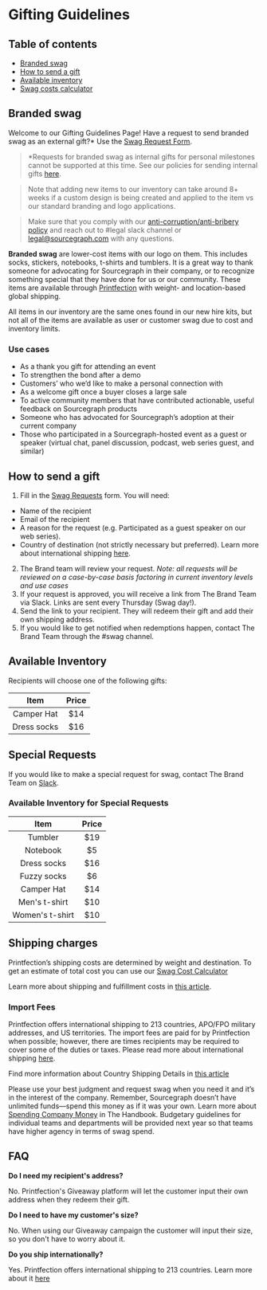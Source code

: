 # Gifting Guidelines

## Table of contents

- [Branded swag](#branded-swag)
- [How to send a gift](#how-to-send-a-gift)
- [Available inventory](#available-inventory)
- [Swag costs calculator](https://docs.google.com/spreadsheets/d/12qS2knJ75V5EXcm2Pjk9NKo7naJgMM9M_MOxAvyW-Oc/edit#gid=0)

## Branded swag

Welcome to our Gifting Guidelines Page! Have a request to send branded swag as an external gift?\* Use the [Swag Request Form](https://form.asana.com/?k=ysBKSzSA2xjRifqqEvFbJQ&d=7195383522959).

> \*Requests for branded swag as internal gifts for personal milestones cannot be supported at this time. See our policies for sending internal gifts [here](../../../benefits-pay-perks/benefits-perks/celebrate.md).

> Note that adding new items to our inventory can take around 8+ weeks if a custom design is being created and applied to the item vs our standard branding and logo applications.

> Make sure that you comply with our [anti-corruption/anti-bribery policy](../../people-ops/process/anti-corruption.md) and reach out to #legal slack channel or legal@sourcegraph.com with any questions.

**Branded swag** are lower-cost items with our logo on them. This includes socks, stickers, notebooks, t-shirts and tumblers. It is a great way to thank someone for advocating for Sourcegraph in their company, or to recognize something special that they have done for us or our community. These items are available through [Printfection](https://www.printfection.com/swag/) with weight- and location-based global shipping.

All items in our inventory are the same ones found in our new hire kits, but not all of the items are available as user or customer swag due to cost and inventory limits.

### Use cases

- As a thank you gift for attending an event
- To strengthen the bond after a demo
- Customers’ who we’d like to make a personal connection with
- As a welcome gift once a buyer closes a large sale
- To active community members that have contributed actionable, useful feedback on Sourcegraph products
- Someone who has advocated for Sourcegraph’s adoption at their current company
- Those who participated in a Sourcegraph-hosted event as a guest or speaker (virtual chat, panel discussion, podcast, web series guest, and similar)

## How to send a gift

1. Fill in the [Swag Requests](https://form.asana.com/?k=ysBKSzSA2xjRifqqEvFbJQ&d=7195383522959) form. You will need:

- Name of the recipient
- Email of the recipient
- A reason for the request (e.g. Participated as a guest speaker on our web series).
- Country of destination (not strictly necessary but preferred). Learn more about international shipping [here](https://help.printfection.com/hc/en-us/articles/201462224-International-shipping#:~:text=Printfection%20offers%20international%20shipping%20to,military%20addresses%2C%20and%20US%20territories).

2. The Brand team will review your request. _Note: all requests will be reviewed on a case-by-case basis factoring in current inventory levels and use cases_
3. If your request is approved, you will receive a link from The Brand Team via Slack. Links are sent every Thursday (Swag day!).
4. Send the link to your recipient. They will redeem their gift and add their own shipping address.
5. If you would like to get notified when redemptions happen, contact The Brand Team through the #swag channel.

## Available Inventory

Recipients will choose one of the following gifts:

|    Item     | Price |
| :---------: | :---: |
| Camper Hat  |  $14  |
| Dress socks |  $16  |

## Special Requests

If you would like to make a special request for swag, contact The Brand Team on [Slack](https://sourcegraph.slack.com/archives/C01SVQUPDAN).

### Available Inventory for Special Requests

|      Item       | Price |
| :-------------: | :---: |
|     Tumbler     |  $19  |
|    Notebook     |  $5   |
|   Dress socks   |  $16  |
|   Fuzzy socks   |  $6   |
|   Camper Hat    |  $14  |
|  Men's t-shirt  |  $10  |
| Women's t-shirt |  $10  |

## Shipping charges

Printfection’s shipping costs are determined by weight and destination. To get an estimate of total cost you can use our [Swag Cost Calculator](https://docs.google.com/spreadsheets/d/12qS2knJ75V5EXcm2Pjk9NKo7naJgMM9M_MOxAvyW-Oc/edit#gid=0)

Learn more about shipping and fulfillment costs in [this article](https://help.printfection.com/hc/en-us/articles/204467034-Example-shipping-fulfillment-costs).

### Import Fees

Printfection offers international shipping to 213 countries, APO/FPO military addresses, and US territories. The import fees are paid for by Printfection when possible; however, there are times recipients may be required to cover some of the duties or taxes. Please read more about international shipping [here](https://help.printfection.com/hc/en-us/articles/201462224-International-shipping#:~:text=Printfection%20offers%20international%20shipping%20to,military%20addresses%2C%20and%20US%20territories).

Find more information about Country Shipping Details in [this article](https://help.printfection.com/hc/en-us/articles/114094181154-Country-shipping-details)

Please use your best judgment and request swag when you need it and it’s in the interest of the company. Remember, Sourcegraph doesn’t have unlimited funds—spend this money as if it was your own. Learn more about [Spending Company Money](https://about-docsite.sourcegraph.com/handbook/people-ops/spending-company-money#spending-company-money) in The Handbook. Budgetary guidelines for individual teams and departments will be provided next year so that teams have higher agency in terms of swag spend.

## FAQ

**Do I need my recipient's address?**

No. Printfection's Giveaway platform will let the customer input their own address when they redeem their gift.

**Do I need to have my customer's size?**

No. When using our Giveaway campaign the customer will input their size, so you don't have to worry about it.

**Do you ship internationally?**

Yes. Printfection offers international shipping to 213 countries. Learn more about it [here](https://help.printfection.com/hc/en-us/articles/201462224-International-shipping?mobile_site=true)
